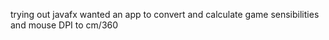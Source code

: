 trying out javafx
wanted an app to convert and calculate game sensibilities and mouse DPI to cm/360
